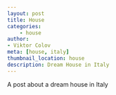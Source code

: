```yaml
---
layout: post
title: House
categories:
    - house
author:
- Viktor Colov
meta: [house, italy]
thumbnail_location: house
description: Dream House in Italy
---
```


A post about a dream house in Italy